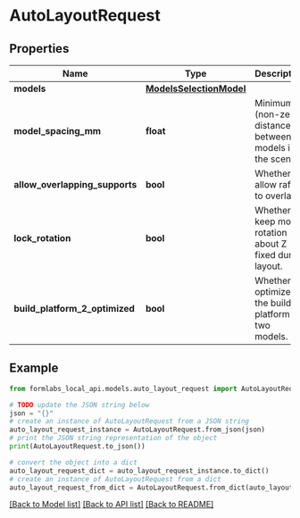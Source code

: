 # AutoLayoutRequest


## Properties

Name | Type | Description | Notes
------------ | ------------- | ------------- | -------------
**models** | [**ModelsSelectionModel**](ModelsSelectionModel.md) |  | 
**model_spacing_mm** | **float** | Minimum (non-zero) distance between models in the scene. | [optional] 
**allow_overlapping_supports** | **bool** | Whether to allow rafts to overlap. | [optional] 
**lock_rotation** | **bool** | Whether to keep model rotation about Z fixed during layout. | [optional] 
**build_platform_2_optimized** | **bool** | Whether to optimize the build platform for two models. | [optional] 

## Example

```python
from formlabs_local_api.models.auto_layout_request import AutoLayoutRequest

# TODO update the JSON string below
json = "{}"
# create an instance of AutoLayoutRequest from a JSON string
auto_layout_request_instance = AutoLayoutRequest.from_json(json)
# print the JSON string representation of the object
print(AutoLayoutRequest.to_json())

# convert the object into a dict
auto_layout_request_dict = auto_layout_request_instance.to_dict()
# create an instance of AutoLayoutRequest from a dict
auto_layout_request_from_dict = AutoLayoutRequest.from_dict(auto_layout_request_dict)
```
[[Back to Model list]](../README.md#documentation-for-models) [[Back to API list]](../README.md#documentation-for-api-endpoints) [[Back to README]](../README.md)



